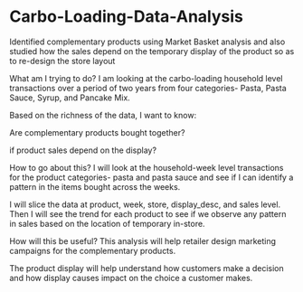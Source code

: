 # Carbo-Loading-Data-Analysis
Identified complementary products using Market Basket analysis and also studied how the sales depend on the temporary display of the product so as to re-design the store layout

What am I trying to do?
I am looking at the carbo-loading household level transactions over a period of two years from four categories- Pasta, Pasta Sauce, Syrup, and Pancake Mix.

Based on the richness of the data, I want to know:

Are complementary products bought together?

if product sales depend on the display?

How to go about this?
I will look at the household-week level transactions for the product categories- pasta and pasta sauce and see if I can identify a pattern in the items bought across the weeks.

I will slice the data at product, week, store, display_desc, and sales level. Then I will see the trend for each product to see if we observe any pattern in sales based on the location of temporary in-store.

How will this be useful?
This analysis will help retailer design marketing campaigns for the complementary products.

The product display will help understand how customers make a decision and how display causes impact on the choice a customer makes.
